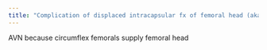 ```yaml
---
title: "Complication of displaced intracapsular fx of femoral head (aka femoral neck fracture)"
---
```

AVN because circumflex femorals supply femoral head

